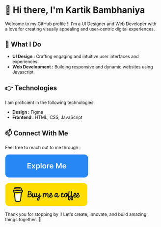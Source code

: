 # 👋 Hi there, I'm Kartik Bambhaniya

Welcome to my GitHub profile !! I'm a UI Designer and Web Developer with a love for creating visually appealing and user-centric digital experiences.

## 👀 What I Do

- **UI Design :** Crafting engaging and intuitive user interfaces and experiences.
- **Web Development :** Building responsive and dynamic websites using Javascript.

## 👉 Technologies

I am proficient in the following technologies:

- **Design :** Figma
- **Frontend :** HTML, CSS, JavaScript

## 📫 Connect With Me

Feel free to reach out to me through :
  
  [![Explore Me](./ExploreMe.png)](https://bento.me/kartic)
  
  [![Buy Me a Coffee](./BuyMeaCoffee.png)](https://buymeacoffee.com/kartic)

Thank you for stopping by !! Let's create, innovate, and build amazing things together. 🚀
